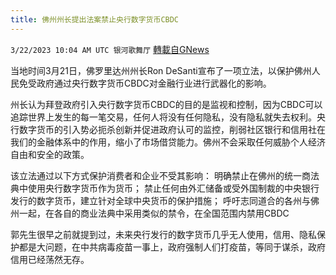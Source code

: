 ```yaml
---
title: 佛州州长提出法案禁止央行数字货币CBDC
---
```

`3/22/2023 10:04 AM UTC 银河歌舞厅` [轉載自GNews](https://gnews.org/articles/1035725)

当地时间3月21日，佛罗里达州州长Ron DeSanti宣布了一项立法，以保护佛州人民免受政府通过央行数字货币CBDC对金融行业进行武器化的影响。

州长认为拜登政府引入央行数字货币CBDC的目的是监视和控制，因为CBDC可以追踪世界上发生的每一笔交易，任何人将没有任何隐私，没有隐私就失去权利。央行数字货币的引入势必扼杀创新并促进政府认可的监控，削弱社区银行和信用社在我们的金融体系中的作用，缩小了市场借贷能力。佛州不会采取任何威胁个人经济自由和安全的政策。

该立法通过以下方式保护消费者和企业不受其影响：
明确禁止在佛州的统一商法典中使用央行数字货币作为货币；
禁止任何由外汇储备或受外国制裁的中央银行发行的数字货币，建立针对全球中央货币的保护措施；
呼吁志同道合的各州与佛州一起，在各自的商业法典中采用类似的禁令，在全国范围内禁用CBDC

郭先生很早之前就提到过，未来央行发行的数字货币几乎无人使用，信用、隐私保护都是大问题，在中共病毒疫苗一事上，政府强制人们打疫苗，等同于谋杀，政府信用已经荡然无存。
